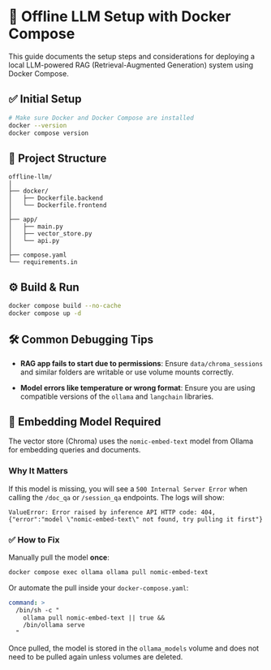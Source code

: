 
# 🧠 Offline LLM Setup with Docker Compose

This guide documents the setup steps and considerations for deploying a local LLM-powered RAG (Retrieval-Augmented Generation) system using Docker Compose.

## ✅ Initial Setup

```bash
# Make sure Docker and Docker Compose are installed
docker --version
docker compose version
```

## 📁 Project Structure

```
offline-llm/
│
├── docker/
│   ├── Dockerfile.backend
│   └── Dockerfile.frontend
│
├── app/
│   ├── main.py
│   ├── vector_store.py
│   └── api.py
│
├── compose.yaml
└── requirements.in
```

## ⚙️ Build & Run

```bash
docker compose build --no-cache
docker compose up -d
```

## 🛠️ Common Debugging Tips

- **RAG app fails to start due to permissions**:
  Ensure `data/chroma_sessions` and similar folders are writable or use volume mounts correctly.

- **Model errors like temperature or wrong format**:
  Ensure you are using compatible versions of the `ollama` and `langchain` libraries.

## 🧠 Embedding Model Required

The vector store (Chroma) uses the `nomic-embed-text` model from Ollama for embedding queries and documents.

### Why It Matters

If this model is missing, you will see a `500 Internal Server Error` when calling the `/doc_qa` or `/session_qa` endpoints. The logs will show:

```
ValueError: Error raised by inference API HTTP code: 404, {"error":"model \"nomic-embed-text\" not found, try pulling it first"}
```

### ✅ How to Fix

Manually pull the model **once**:

```bash
docker compose exec ollama ollama pull nomic-embed-text
```

Or automate the pull inside your `docker-compose.yaml`:

```yaml
command: >
  /bin/sh -c "
    ollama pull nomic-embed-text || true &&
    /bin/ollama serve
  "
```

Once pulled, the model is stored in the `ollama_models` volume and does not need to be pulled again unless volumes are deleted.
